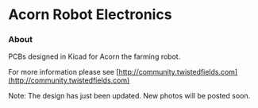# Acorn Robot Electronics

### About

PCBs designed in Kicad for Acorn the farming robot.

For more information please see [http://community.twistedfields.com](http://community.twistedfields.com)

Note: The design has just been updated. New photos will be posted soon.


